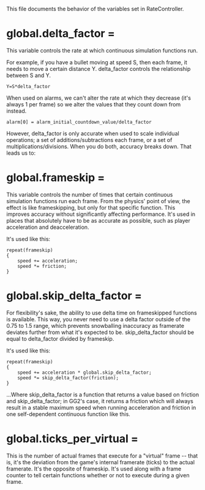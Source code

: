 This file documents the behavior of the variables set in RateController.

global.delta_factor =
=====================
This variable controls the rate at which continuous simulation functions run.

For example, if you have a bullet moving at speed S, then each frame, it needs to move a certain distance Y. delta_factor controls the relationship between S and Y.

    Y=S*delta_factor

When used on alarms, we can't alter the rate at which they decrease (it's always 1 per frame) so we alter the values that they count down from instead.

    alarm[0] = alarm_initial_countdown_value/delta_factor

However, delta_factor is only accurate when used to scale individual operations; a set of additions/subtractions each frame, or a set of multiplications/divisions. When you do both, accuracy breaks down. That leads us to:

global.frameskip =
==================
This variable controls the number of times that certain continuous simulation functions run each frame. From the physics' point of view, the effect is like frameskipping, but only for that specific function. This improves accuracy without significantly affecting performance. It's used in places that absolutely have to be as accurate as possible, such as player acceleration and deacceleration.

It's used like this:

    repeat(frameskip)
    {
        speed += acceleration;
        speed *= friction;
    }

global.skip_delta_factor =
==========================
For flexibility's sake, the ability to use delta time on frameskipped functions is available. This way, you never need to use a delta factor outside of the 0.75 to 1.5 range, which prevents snowballing inaccuracy as framerate deviates further from what it's expected to be. skip_delta_factor should be equal to delta_factor divided by frameskip.

It's used like this:

    repeat(frameskip)
    {
        speed += acceleration * global.skip_delta_factor;
        speed *= skip_delta_factor(friction);
    }

...Where skip_delta_factor is a function that returns a value based on friction and skip_delta_factor; in GG2's case, it returns a friction which will always result in a stable maximum speed when running acceleration and friction in one self-dependent continuous function like this.

global.ticks_per_virtual =
==========================
This is the number of actual frames that execute for a "virtual" frame -- that is, it's the deviation from the game's internal framerate (ticks) to the actual framerate. It's the opposite of frameskip. It's used along with a frame counter to tell certain functions whether or not to execute during a given frame.